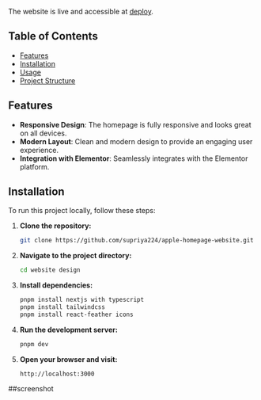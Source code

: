 The website is live and accessible at [deploy](https://apple-homepage-website-dwkvmicb1-supriya-mauryas-projects.vercel.app/).

## Table of Contents

- [Features](#features)
- [Installation](#installation)
- [Usage](#usage)
- [Project Structure](#project-structure)

## Features

- **Responsive Design**: The homepage is fully responsive and looks great on all devices.
- **Modern Layout**: Clean and modern design to provide an engaging user experience.
- **Integration with Elementor**: Seamlessly integrates with the Elementor platform.

## Installation

To run this project locally, follow these steps:

1. **Clone the repository:**

    ```bash
    git clone https://github.com/supriya224/apple-homepage-website.git
    ```

2. **Navigate to the project directory:**

    ```bash
    cd website design
    ```

3. **Install dependencies:**

    ```bash
    pnpm install nextjs with typescript
    pnpm install tailwindcss
    pnpm install react-feather icons
    ```

4. **Run the development server:**

    ```bash
    pnpm dev
    ```

5. **Open your browser and visit:**

    ```
    http://localhost:3000
    ```
##screenshot
